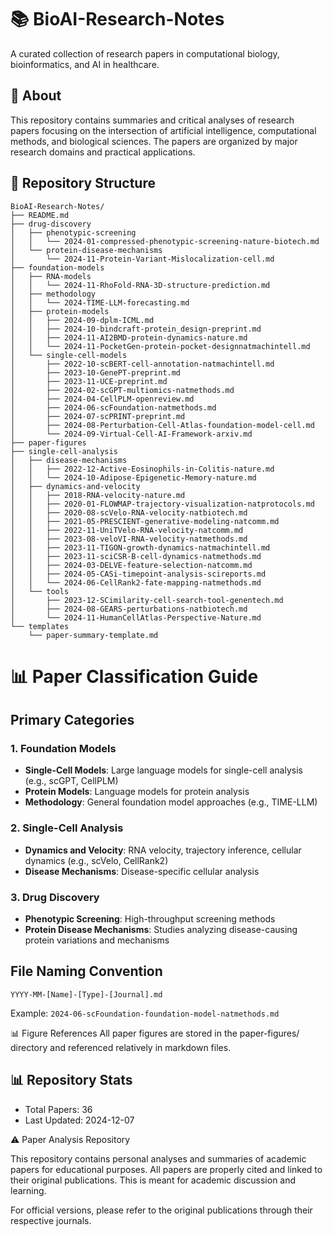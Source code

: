 # 📚 BioAI-Research-Notes
A curated collection of research papers in computational biology, bioinformatics, and AI in healthcare.

## 📖 About
This repository contains summaries and critical analyses of research papers focusing on the intersection of artificial intelligence, computational methods, and biological sciences. The papers are organized by major research domains and practical applications.

## 📁 Repository Structure
```
BioAI-Research-Notes/
├── README.md
├── drug-discovery
│   ├── phenotypic-screening
│   │   └── 2024-01-compressed-phenotypic-screening-nature-biotech.md
│   └── protein-disease-mechanisms
│       └── 2024-11-Protein-Variant-Mislocalization-cell.md
├── foundation-models
│   ├── RNA-models
│   │   └── 2024-11-RhoFold-RNA-3D-structure-prediction.md
│   ├── methodology
│   │   └── 2024-TIME-LLM-forecasting.md
│   ├── protein-models
│   │   ├── 2024-09-dplm-ICML.md
│   │   ├── 2024-10-bindcraft-protein_design-preprint.md
│   │   ├── 2024-11-AI2BMD-protein-dynamics-nature.md
│   │   └── 2024-11-PocketGen-protein-pocket-designnatmachintell.md
│   └── single-cell-models
│       ├── 2022-10-scBERT-cell-annotation-natmachintell.md
│       ├── 2023-10-GenePT-preprint.md
│       ├── 2023-11-UCE-preprint.md
│       ├── 2024-02-scGPT-multiomics-natmethods.md
│       ├── 2024-04-CellPLM-openreview.md
│       ├── 2024-06-scFoundation-natmethods.md
│       ├── 2024-07-scPRINT-preprint.md
│       ├── 2024-08-Perturbation-Cell-Atlas-foundation-model-cell.md
│       └── 2024-09-Virtual-Cell-AI-Framework-arxiv.md
├── paper-figures
├── single-cell-analysis
│   ├── disease-mechanisms
│   │   ├── 2022-12-Active-Eosinophils-in-Colitis-nature.md
│   │   └── 2024-10-Adipose-Epigenetic-Memory-nature.md
│   ├── dynamics-and-velocity
│   │   ├── 2018-RNA-velocity-nature.md
│   │   ├── 2020-01-FLOWMAP-trajectory-visualization-natprotocols.md
│   │   ├── 2020-08-scVelo-RNA-velocity-natbiotech.md
│   │   ├── 2021-05-PRESCIENT-generative-modeling-natcomm.md
│   │   ├── 2022-11-UniTVelo-RNA-velocity-natcomm.md
│   │   ├── 2023-08-veloVI-RNA-velocity-natmethods.md
│   │   ├── 2023-11-TIGON-growth-dynamics-natmachintell.md
│   │   ├── 2023-11-sciCSR-B-cell-dynamics-natmethods.md
│   │   ├── 2024-03-DELVE-feature-selection-natcomm.md
│   │   ├── 2024-05-CASi-timepoint-analysis-scireports.md
│   │   └── 2024-06-CellRank2-fate-mapping-natmethods.md
│   └── tools
│       ├── 2023-12-SCimilarity-cell-search-tool-genentech.md
│       ├── 2024-08-GEARS-perturbations-natbiotech.md
│       └── 2024-11-HumanCellAtlas-Perspective-Nature.md
└── templates
    └── paper-summary-template.md

```

# 📊 Paper Classification Guide

## Primary Categories

### 1. Foundation Models
- **Single-Cell Models**: Large language models for single-cell analysis (e.g., scGPT, CellPLM)
- **Protein Models**: Language models for protein analysis
- **Methodology**: General foundation model approaches (e.g., TIME-LLM)

### 2. Single-Cell Analysis
- **Dynamics and Velocity**: RNA velocity, trajectory inference, cellular dynamics (e.g., scVelo, CellRank2)
- **Disease Mechanisms**: Disease-specific cellular analysis

### 3. Drug Discovery
- **Phenotypic Screening**: High-throughput screening methods
- **Protein Disease Mechanisms**: Studies analyzing disease-causing protein variations and mechanisms

## File Naming Convention
```
YYYY-MM-[Name]-[Type]-[Journal].md
```
Example: `2024-06-scFoundation-foundation-model-natmethods.md`


📊 Figure References
All paper figures are stored in the paper-figures/ directory and referenced relatively in markdown files.

## 📊 Repository Stats
- Total Papers: 36
- Last Updated: 2024-12-07

⚠️ Paper Analysis Repository

This repository contains personal analyses and summaries of academic papers for educational purposes. All papers are properly cited and linked to their original publications. This is meant for academic discussion and learning.

For official versions, please refer to the original publications through their respective journals.
